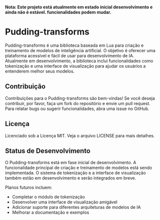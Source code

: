 
**Nota: Este projeto está atualmente em estado inicial desenvolvimento e ainda não é estável. funcionalidades podem mudar.**

# Pudding-transforms

Pudding-transforms é uma biblioteca baseada em Lua para criação e treinamento de modelos de inteligência artificial. O objetivo é oferecer uma plataforma acessível e fácil de usar para desenvolvimento de IA. Atualmente em desenvolvimento, a biblioteca inclui funcionalidades como tokenização e uma interface de visualização para ajudar os usuários a entenderem melhor seus modelos.


## Contribuição

Contribuições para o Pudding-transforms são bem-vindas! Se você deseja contribuir, por favor, faça um fork do repositório e envie um pull request. Para relatar bugs ou sugerir funcionalidades, abra uma issue no GitHub.

## Licença

Licenciado sob a Licença MIT. Veja o arquivo LICENSE para mais detalhes.

## Status de Desenvolvimento

O Pudding-transforms está em fase inicial de desenvolvimento. A funcionalidade principal de criação e treinamento de modelos está sendo implementada. O sistema de tokenização e a interface de visualização também estão em desenvolvimento e serão integrados em breve.

Planos futuros incluem:

- Completar o módulo de tokenização
- Desenvolver uma interface de visualização amigável
- Adicionar suporte para diferentes arquiteturas de modelos de IA
- Melhorar a documentação e exemplos
